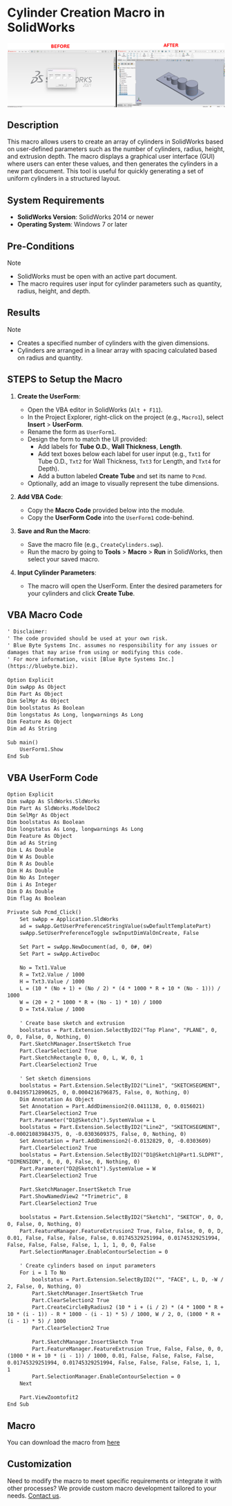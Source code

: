 # Cylinder Creation Macro in SolidWorks

<img src="../images/CreateCylinder.png" alt="Description of image" width="600" style="display: block; margin: 0 auto;">

## Description
This macro allows users to create an array of cylinders in SolidWorks based on user-defined parameters such as the number of cylinders, radius, height, and extrusion depth. The macro displays a graphical user interface (GUI) where users can enter these values, and then generates the cylinders in a new part document. This tool is useful for quickly generating a set of uniform cylinders in a structured layout.

## System Requirements
- **SolidWorks Version**: SolidWorks 2014 or newer
- **Operating System**: Windows 7 or later

## Pre-Conditions
> [!NOTE]
> - SolidWorks must be open with an active part document.
> - The macro requires user input for cylinder parameters such as quantity, radius, height, and depth.

## Results
> [!NOTE]
> - Creates a specified number of cylinders with the given dimensions.
> - Cylinders are arranged in a linear array with spacing calculated based on radius and quantity.

## STEPS to Setup the Macro

1. **Create the UserForm**:
   - Open the VBA editor in SolidWorks (`Alt + F11`).
   - In the Project Explorer, right-click on the project (e.g., `Macro1`), select **Insert** > **UserForm**.
   - Rename the form as `UserForm1`.
   - Design the form to match the UI provided:
      - Add labels for **Tube O.D.**, **Wall Thickness**, **Length**.
      - Add text boxes below each label for user input (e.g., `Txt1` for Tube O.D., `Txt2` for Wall Thickness, `Txt3` for Length, and `Txt4` for Depth).
      - Add a button labeled **Create Tube** and set its name to `Pcmd`.
   - Optionally, add an image to visually represent the tube dimensions.

2. **Add VBA Code**:
   - Copy the **Macro Code** provided below into the module.
   - Copy the **UserForm Code** into the `UserForm1` code-behind.

3. **Save and Run the Macro**:
   - Save the macro file (e.g., `CreateCylinders.swp`).
   - Run the macro by going to **Tools** > **Macro** > **Run** in SolidWorks, then select your saved macro.

4. **Input Cylinder Parameters**:
   - The macro will open the UserForm. Enter the desired parameters for your cylinders and click **Create Tube**.

## VBA Macro Code

```vbnet
' Disclaimer:
' The code provided should be used at your own risk.  
' Blue Byte Systems Inc. assumes no responsibility for any issues or damages that may arise from using or modifying this code.  
' For more information, visit [Blue Byte Systems Inc.](https://bluebyte.biz).

Option Explicit
Dim swApp As Object
Dim Part As Object
Dim SelMgr As Object
Dim boolstatus As Boolean
Dim longstatus As Long, longwarnings As Long
Dim Feature As Object
Dim ad As String

Sub main()
    UserForm1.Show
End Sub
```

## VBA UserForm Code
```vbnet
Option Explicit
Dim swApp As SldWorks.SldWorks
Dim Part As SldWorks.ModelDoc2
Dim SelMgr As Object
Dim boolstatus As Boolean
Dim longstatus As Long, longwarnings As Long
Dim Feature As Object
Dim ad As String
Dim L As Double
Dim W As Double
Dim R As Double
Dim H As Double
Dim No As Integer
Dim i As Integer
Dim D As Double
Dim flag As Boolean

Private Sub Pcmd_Click()
    Set swApp = Application.SldWorks
    ad = swApp.GetUserPreferenceStringValue(swDefaultTemplatePart)
    swApp.SetUserPreferenceToggle swInputDimValOnCreate, False
    
    Set Part = swApp.NewDocument(ad, 0, 0#, 0#)
    Set Part = swApp.ActiveDoc

    No = Txt1.Value
    R = Txt2.Value / 1000
    H = Txt3.Value / 1000
    L = (10 * (No + 1) + (No / 2) * (4 * 1000 * R + 10 * (No - 1))) / 1000
    W = (20 + 2 * 1000 * R + (No - 1) * 10) / 1000
    D = Txt4.Value / 1000

    ' Create base sketch and extrusion
    boolstatus = Part.Extension.SelectByID2("Top Plane", "PLANE", 0, 0, 0, False, 0, Nothing, 0)
    Part.SketchManager.InsertSketch True
    Part.ClearSelection2 True
    Part.SketchRectangle 0, 0, 0, L, W, 0, 1
    Part.ClearSelection2 True

    ' Set sketch dimensions
    boolstatus = Part.Extension.SelectByID2("Line1", "SKETCHSEGMENT", 0.04195712890625, 0, 0.0004216796875, False, 0, Nothing, 0)
    Dim Annotation As Object
    Set Annotation = Part.AddDimension2(0.0411138, 0, 0.0156021)
    Part.ClearSelection2 True
    Part.Parameter("D1@Sketch1").SystemValue = L
    boolstatus = Part.Extension.SelectByID2("Line2", "SKETCHSEGMENT", -0.00021083984375, 0, -0.0303609375, False, 0, Nothing, 0)
    Set Annotation = Part.AddDimension2(-0.0132829, 0, -0.0303609)
    Part.ClearSelection2 True
    boolstatus = Part.Extension.SelectByID2("D1@Sketch1@Part1.SLDPRT", "DIMENSION", 0, 0, 0, False, 0, Nothing, 0)
    Part.Parameter("D2@Sketch1").SystemValue = W
    Part.ClearSelection2 True

    Part.SketchManager.InsertSketch True
    Part.ShowNamedView2 "*Trimetric", 8
    Part.ClearSelection2 True

    boolstatus = Part.Extension.SelectByID2("Sketch1", "SKETCH", 0, 0, 0, False, 0, Nothing, 0)
    Part.FeatureManager.FeatureExtrusion2 True, False, False, 0, 0, D, 0.01, False, False, False, False, 0.01745329251994, 0.01745329251994, False, False, False, False, 1, 1, 1, 0, 0, False
    Part.SelectionManager.EnableContourSelection = 0

    ' Create cylinders based on input parameters
    For i = 1 To No
        boolstatus = Part.Extension.SelectByID2("", "FACE", L, D, -W / 2, False, 0, Nothing, 0)
        Part.SketchManager.InsertSketch True
        Part.ClearSelection2 True
        Part.CreateCircleByRadius2 (10 * i + (i / 2) * (4 * 1000 * R + 10 * (i - 1)) - R * 1000 - (i - 1) * 5) / 1000, W / 2, 0, (1000 * R + (i - 1) * 5) / 1000
        Part.ClearSelection2 True

        Part.SketchManager.InsertSketch True
        Part.FeatureManager.FeatureExtrusion True, False, False, 0, 0, (1000 * H + 10 * (i - 1)) / 1000, 0.01, False, False, False, False, 0.01745329251994, 0.01745329251994, False, False, False, False, 1, 1, 1
        Part.SelectionManager.EnableContourSelection = 0
    Next

    Part.ViewZoomtofit2
End Sub
```
## Macro
You can download the macro from [here](../images/CreateCylinder.swp)

## Customization
Need to modify the macro to meet specific requirements or integrate it with other processes? We provide custom macro development tailored to your needs. [Contact us](https://bluebyte.biz/contact).

